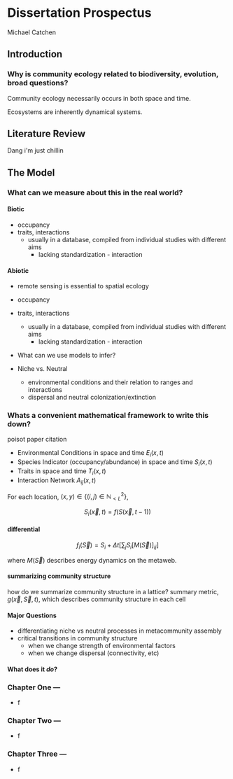 # Dissertation Prospectus

Michael Catchen



## **Introduction**

### Why is community ecology related to biodiversity, evolution, broad questions?



Community ecology necessarily occurs in both space and time.

Ecosystems are inherently dynamical systems.



## Literature Review 

Dang i'm just chillin



## The Model

### What can we measure about this in the real world?

#### Biotic

- occupancy
- traits, interactions
  - usually in a database, compiled from individual studies with different aims
    - lacking standardization - interaction

#### Abiotic

- remote sensing is essential to spatial ecology
- occupancy
- traits, interactions
	- usually in a database, compiled from individual studies with different aims
		- lacking standardization - interaction 

- What can we use models to infer?


- Niche vs. Neutral
	- environmental conditions and their relation to ranges and interactions
	- dispersal and neutral colonization/extinction

### Whats a convenient mathematical framework to write this down?

poisot paper citation
- Environmental Conditions in space and time $E_i(x,t)$
- Species Indicator (occupancy/abundance) in space and time $S_i(x,t)$
- Traits in space and time $T_i(x,t)$
- Interaction Network $A_{ij}(x,t)$

For each location, $(x,y) \in \{(i,j) \in \mathbb{N}^{2}_{< L}\}$,

$$S_i\big(\vec{x}, t\big) = f\bigg(S\big(\vec{x}, t-1\big)\bigg)$$

#### differential

$$ f_i(\vec{S}) = S_i + \Delta t \bigg[\sum_j S_i [M(\vec{S})]_{ij} \bigg] $$

where $M(\vec{S})$ describes energy dynamics on the metaweb.

#### summarizing community structure

how do we summarize community structure in a lattice? summary metric, $g(\vec{x}, \vec{S}, t)$, which describes community structure in each cell

#### Major Questions

- differentiating niche vs neutral processes in metacommunity assembly
- critical transitions in community structure
	- when we change strength of environmental factors
	- when we change dispersal (connectivity, etc)


#### What does it _do_?

###  **Chapter One** —
- f

###  **Chapter Two** —
- f

###  **Chapter Three** —
- f
